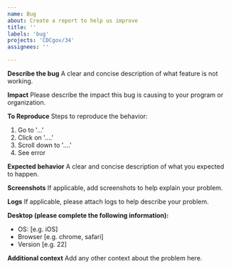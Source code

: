 ```yaml
---
name: Bug
about: Create a report to help us improve
title: ''
labels: 'bug'
projects: 'CDCgov/34'
assignees: ''

---
```


**Describe the bug**
A clear and concise description of what feature is not working.

**Impact**
Please describe the impact this bug is causing to your program or organization.

**To Reproduce**
Steps to reproduce the behavior:
1. Go to '...'
2. Click on '....'
3. Scroll down to '....'
4. See error

**Expected behavior**
A clear and concise description of what you expected to happen.

**Screenshots**
If applicable, add screenshots to help explain your problem.

**Logs**
If applicable, please attach logs to help describe your problem.

**Desktop (please complete the following information):**
 - OS: [e.g. iOS]
 - Browser [e.g. chrome, safari]
 - Version [e.g. 22]

**Additional context**
Add any other context about the problem here.
